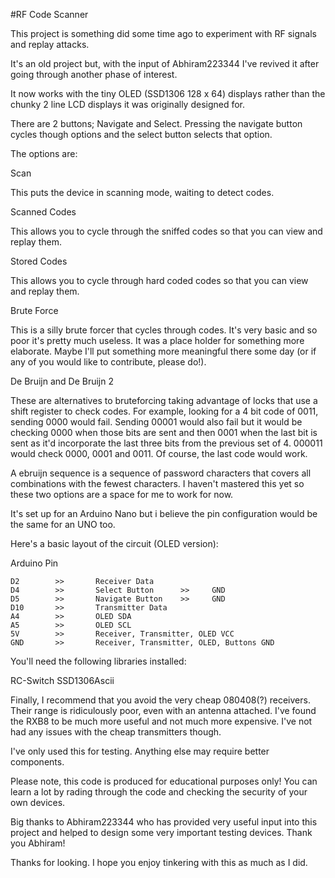 #RF Code Scanner

This project is something did some time ago to experiment with RF signals and replay attacks.

It's an old project but, with the input of Abhiram223344 I've revived it after going through another phase of interest.

It now works with the tiny OLED (SSD1306 128 x 64) displays rather than the chunky 2 line LCD displays it was originally designed for.

There are 2 buttons; Navigate and Select. Pressing the navigate button cycles though options and the select button selects that option.

The options are:

Scan

This puts the device in scanning mode, waiting to detect codes.


Scanned Codes

This allows you to cycle through the sniffed codes so that you can view and replay them.


Stored Codes

This allows you to cycle through hard coded codes so that you can view and replay them.


Brute Force

This is a silly brute forcer that cycles through codes. It's very basic and so poor it's pretty much useless. It was a place holder for something more elaborate. Maybe I'll put something more meaningful there some day (or if any of you would like to contribute, please do!).


De Bruijn
and
De Bruijn 2

These are alternatives to bruteforcing taking advantage of locks that use a shift register to check codes. For example, looking for a 4 bit code of 0011, sending 0000 would fail. Sending 00001 would also fail but it would be checking 0000 when those bits are sent and then 0001 when the last bit is sent as it'd incorporate the last three bits from the previous set of 4. 000011 would check 0000, 0001 and 0011. Of course, the last code would work.

A ebruijn sequence is a sequence of password characters that covers all combinations with the fewest characters. I haven't mastered this yet so these two options are a space for me to work for now.


It's set up for an Arduino Nano but i believe the pin configuration would be the same for an UNO too.

Here's a basic layout of the circuit (OLED version):

Arduino Pin

    D2        >>       Receiver Data
    D4        >>       Select Button      >>     GND
    D5        >>       Navigate Button    >>     GND
    D10       >>       Transmitter Data
    A4        >>       OLED SDA
    A5        >>       OLED SCL
    5V        >>       Receiver, Transmitter, OLED VCC
    GND       >>       Receiver, Transmitter, OLED, Buttons GND
    
    
You'll need the following libraries installed:

RC-Switch
SSD1306Ascii
    
Finally, I recommend that you avoid the very cheap 080408(?) receivers. Their range is ridiculously poor, even with an antenna attached. I've found the RXB8 to be much more useful and not much more expensive. I've not had any issues with the cheap transmitters though.

I've only used this for testing. Anything else may require better components.

Please note, this code is produced for educational purposes only! You can learn a lot by rading through the code and checking the security of your own devices. 

Big thanks to Abhiram223344 who has provided very useful input into this project and helped to design some very important testing devices. Thank you Abhiram!

Thanks for looking. I hope you enjoy tinkering with this as much as I did.
    
